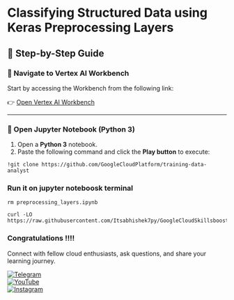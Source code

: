# Classifying Structured Data using Keras Preprocessing Layers



## 🚀 Step-by-Step Guide

### 🔗 Navigate to **Vertex AI Workbench**
Start by accessing the Workbench from the following link:

👉 [Open Vertex AI Workbench](https://console.cloud.google.com/vertex-ai/workbench/instances?)

---

### 📘 Open Jupyter Notebook (Python 3)

1. Open a **Python 3** notebook.
2. Paste the following command and click the **Play button** to execute:
```
!git clone https://github.com/GoogleCloudPlatform/training-data-analyst
```

### Run it on jupyter noteboosk terminal

```
rm preprocessing_layers.ipynb

curl -LO https://raw.githubusercontent.com/Itsabhishek7py/GoogleCloudSkillsboost/refs/heads/main/Classifying%20Structured%20Data%20using%20Keras%20Preprocessing%20Layers/preprocessing_layers.ipynb

```


### Congratulations !!!!

Connect with fellow cloud enthusiasts, ask questions, and share your learning journey.  

[![Telegram](https://img.shields.io/badge/Telegram_Group-2CA5E0?style=for-the-badge&logo=telegram&logoColor=white)](https://t.me/+gBcgRTlZLyM4OGI1)  
[![YouTube](https://img.shields.io/badge/Subscribe-FF0000?style=for-the-badge&logo=youtube&logoColor=white)](https://www.youtube.com/@drabhishek.5460?sub_confirmation=1)  
[![Instagram](https://img.shields.io/badge/Follow-%23E4405F?style=for-the-badge&logo=instagram&logoColor=white)](https://www.instagram.com/drabhishek.5460/) 
